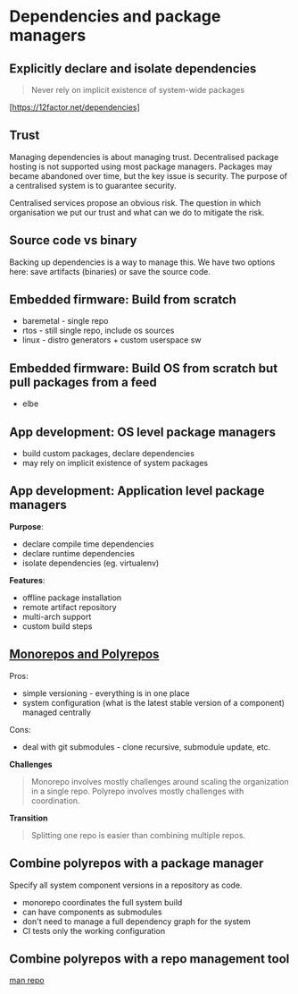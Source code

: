 Dependencies and package managers
=================================

Explicitly declare and isolate dependencies
-------------------------------------------

> Never rely on implicit existence of system-wide packages

[https://12factor.net/dependencies]

Trust
-----

Managing dependencies is about managing trust. Decentralised package
hosting is not supported using most package managers. Packages may
became abandoned over time, but the key issue is security. The purpose
of a centralised system is to guarantee security.

Centralised services propose an obvious risk. The question in which
organisation we put our trust and what can we do to mitigate the risk.

Source code vs binary
---------------------

Backing up dependencies is a way to manage this. We have two options
here: save artifacts (binaries) or save the source code.

Embedded firmware: Build from scratch
-------------------------------------

-   baremetal - single repo
-   rtos - still single repo, include os sources
-   linux - distro generators + custom userspace sw

Embedded firmware: Build OS from scratch but pull packages from a feed
----------------------------------------------------------------------

-   elbe

App development: OS level package managers
------------------------------------------

-   build custom packages, declare dependencies
-   may rely on implicit existence of system packages

App development: Application level package managers
---------------------------------------------------

**Purpose**:

-   declare compile time dependencies
-   declare runtime dependencies
-   isolate dependencies (eg. virtualenv)

**Features**:

-   offline package installation
-   remote artifact repository
-   multi-arch support
-   custom build steps

[Monorepos and Polyrepos]
-------------------------

Pros:

-   simple versioning - everything is in one place
-   system configuration (what is the latest stable version of a
    component) managed centrally

Cons:

-   deal with git submodules - clone recursive, submodule update, etc.

**Challenges**

> Monorepo involves mostly challenges around scaling the organization in
> a single repo. Polyrepo involves mostly challenges with coordination.

**Transition**

> Splitting one repo is easier than combining multiple repos.

Combine polyrepos with a package manager
----------------------------------------

Specify all system component versions in a repository as code.

-   monorepo coordinates the full system build
-   can have components as submodules
-   don't need to manage a full dependency graph for the system
-   CI tests only the working configuration

Combine polyrepos with a repo management tool
---------------------------------------------

[man repo]

  [https://12factor.net/dependencies]: https://12factor.net/dependencies
  [Monorepos and Polyrepos]: https://github.com/joelparkerhenderson/monorepo-vs-polyrepo
  [man repo]: https://manpages.ubuntu.com/manpages/focal/man1/repo.1.html
